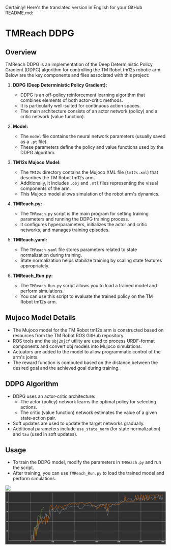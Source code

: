 Certainly! Here's the translated version in English for your GitHub README.md:

# TMReach DDPG

## Overview

TMReach DDPG is an implementation of the Deep Deterministic Policy Gradient (DDPG) algorithm for controlling the TM Robot tm12s robotic arm. Below are the key components and files associated with this project:

1. **DDPG (Deep Deterministic Policy Gradient):**
   - DDPG is an off-policy reinforcement learning algorithm that combines elements of both actor-critic methods.
   - It is particularly well-suited for continuous action spaces.
   - The main architecture consists of an actor network (policy) and a critic network (value function).

2. **Model:**
   - The `model` file contains the neural network parameters (usually saved as a `.pt` file).
   - These parameters define the policy and value functions used by the DDPG algorithm.

3. **TM12s Mujoco Model:**
   - The `TM12s` directory contains the Mujoco XML file (`tm12s.xml`) that describes the TM Robot tm12s arm.
   - Additionally, it includes `.obj` and `.mtl` files representing the visual components of the arm.
   - This Mujoco model allows simulation of the robot arm's dynamics.

4. **TMReach.py:**
   - The `TMReach.py` script is the main program for setting training parameters and running the DDPG training process.
   - It configures hyperparameters, initializes the actor and critic networks, and manages training episodes.

5. **TMReach.yaml:**
   - The `TMReach.yaml` file stores parameters related to state normalization during training.
   - State normalization helps stabilize training by scaling state features appropriately.

6. **TMReach_Run.py:**
   - The `TMReach_Run.py` script allows you to load a trained model and perform simulations.
   - You can use this script to evaluate the trained policy on the TM Robot tm12s arm.

## Mujoco Model Details

- The Mujoco model for the TM Robot tm12s arm is constructed based on resources from the TM Robot ROS GitHub repository.
- ROS tools and the `obj2mjcf` utility are used to process URDF-format components and convert obj models into Mujoco simulations.
- Actuators are added to the model to allow programmatic control of the arm's joints.
- The reward function is computed based on the distance between the desired goal and the achieved goal during training.

## DDPG Algorithm

- DDPG uses an actor-critic architecture:
  - The actor (policy) network learns the optimal policy for selecting actions.
  - The critic (value function) network estimates the value of a given state-action pair.
- Soft updates are used to update the target networks gradually.
- Additional parameters include `use_state_norm` (for state normalization) and `tau` (used in soft updates).

## Usage

- To train the DDPG model, modify the parameters in `TMReach.py` and run the script.
- After training, you can use `TMReach_Run.py` to load the trained model and perform simulations.

![](https://github.com/jason19990305/TMReach/blob/main/TMreach.gif)
![](https://github.com/jason19990305/TMReach/blob/main/Reward.png)